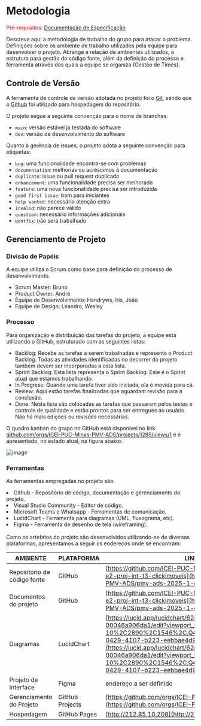 
# Metodologia

<span style="color:red">Pré-requisitos: <a href="2-Especificação do Projeto.md"> Documentação de Especificação</a></span>

Descreva aqui a metodologia de trabalho do grupo para atacar o problema. Definições sobre os ambiente de trabalho utilizados pela  equipe para desenvolver o projeto. Abrange a relação de ambientes utilizados, a estrutura para gestão do código fonte, além da definição do processo e ferramenta através dos quais a equipe se organiza (Gestão de Times).

## Controle de Versão

A ferramenta de controle de versão adotada no projeto foi o
[Git](https://git-scm.com/), sendo que o [Github](https://github.com)
foi utilizado para hospedagem do repositório.

O projeto segue a seguinte convenção para o nome de branches:

- `main`: versão estável já testada do software
- `dev`: versão de desenvolvimento do software

Quanto à gerência de issues, o projeto adota a seguinte convenção para
etiquetas:

- `bug`: uma funcionalidade encontra-se com problemas
- `documentation`: melhorias ou acréscimos à documentação
- `duplicate`: issue ou pull request duplicado
- `enhancement`: uma funcionalidade precisa ser melhorada
- `feature`: uma nova funcionalidade precisa ser introduzida
- `good first issue`: bom para iniciantes
- `help wanted`: necessário atenção extra
- `invalid`: não parece válido
- `question`: necessário informações adicionais
- `wontfix`: não será trabalhado



## Gerenciamento de Projeto

### Divisão de Papéis

A equipe utiliza o Scrum como base para definição do processo de desenvolvimento.

- Scrum Master: Bruno
- Product Owner: André
- Equipe de Desenvolvimento: Handryws, Iris, João
- Equipe de Design: Leandro, Wesley


### Processo

Para organização e distribuição das tarefas do projeto, a equipe está utilizando o GitHub, estruturado com as seguintes listas:

- Backlog: Recebe as tarefas a serem trabalhadas e representa o Product Backlog. Todas as atividades identificadas no decorrer do projeto também devem ser incorporadas a esta lista.
- Sprint Backlog: Esta lista representa o Sprint Backlog. Este é o Sprint atual que estamos trabalhando.
- In Progress: Quando uma tarefa tiver sido iniciada, ela é movida para cá.
- Review: Aqui estão tarefas finalizadas que aguardam revisão para a conclusão.
- Done: Nesta lista são colocadas as tarefas que passaram pelos testes e controle de qualidade e estão prontos para ser entregues ao usuário. Não há mais edições ou revisões necessárias.
  
O quadro kanban do grupo no GitHub está disponível no link [github.com/orgs/ICEI-PUC-Minas-PMV-ADS/projects/1285/views/1](https://github.com/orgs/ICEI-PUC-Minas-PMV-ADS/projects/1814/views/1) e é apresentado, no estado atual, na figura abaixo:

![image](https://github.com/user-attachments/assets/4f9b5d05-32a1-49cb-b18a-cee88208951e)



### Ferramentas

As ferramentas empregadas no projeto são:
<li>Github - Repositório de código, documentação e gerenciamento do projeto.</li>
<li>Visual Studio Community - Editor de código.</li>
<li>Microsoft Teams e Whatsapp - Ferramentas de comunicação.</li>
<li>LucidChart - Ferramenta para diagramas (UML, fluxograma, etc).</li>
<li>Figma - Ferramenta de desenho de tela (wireframing).</li>

</br>
Como os artefatos do projeto são desenvolvidos utilizando-se de diversas plataformas, apresentamos a seguir os endereços onde se encontram:

| AMBIENTE                            | PLATAFORMA                         | LINK DE ACESSO                         |
|-------------------------------------|------------------------------------|----------------------------------------|
| Repositório de código fonte         | GitHub                             | [https://github.com/ICEI-PUC-Minas-PMV-ADS/pmv-ads-2025-1-e2-proj-int-t3-clickimoveis](https://github.com/ICEI-PUC-Minas-PMV-ADS/pmv-ads-2025-1-e2-proj-int-t3-clickimoveis)                        |
| Documentos do projeto               | GitHub                             | [https://github.com/ICEI-PUC-Minas-PMV-ADS/pmv-ads-2025-1-e2-proj-int-t3-clickimoveis](https://github.com/ICEI-PUC-Minas-PMV-ADS/pmv-ads-2025-1-e2-proj-int-t3-clickimoveis)                           |
| Diagramas                           | LucidChart                              |      [https://lucid.app/lucidchart/62d094a3-1ed3-4ace-81c0-00046a906da1/edit?viewport_loc=-328%2C-10%2C2890%2C1546%2C.Q4MUjXso07N&invitationId=inv_1178b2f1-0429-4107-b223-eebbae4d901d](https://lucid.app/lucidchart/62d094a3-1ed3-4ace-81c0-00046a906da1/edit?viewport_loc=-328%2C-10%2C2890%2C1546%2C.Q4MUjXso07N&invitationId=inv_1178b2f1-0429-4107-b223-eebbae4d901d)                                      |
| Projeto de Interface                | Figma                              |      endereço a ser definido                                      |
| Gerenciamento do Projeto            | GitHub Projects                    | [https://github.com/orgs/ICEI-PUC-Minas-PMV-ADS/projects/1814](https://github.com/orgs/ICEI-PUC-Minas-PMV-ADS/projects/1814)                           |
| Hospedagem                          | GitHub Pages                       |  [http://212.85.10.208](http://212.85.10.208/)                            |
 

